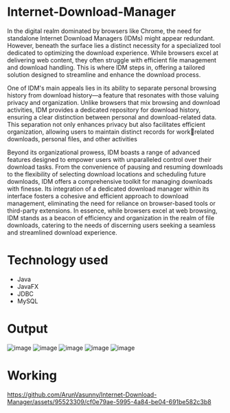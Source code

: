 # Internet-Download-Manager
In the digital realm dominated by browsers like Chrome, the need for standalone Internet Download 
Managers (IDMs) might appear redundant. However, beneath the surface lies a distinct necessity for a 
specialized tool dedicated to optimizing the download experience. While browsers excel at delivering 
web content, they often struggle with efficient file management and download handling. This is where 
IDM steps in, offering a tailored solution designed to streamline and enhance the download process.

One of IDM's main appeals lies in its ability to separate personal browsing history from download 
history—a feature that resonates with those valuing privacy and organization. Unlike browsers that mix 
browsing and download activities, IDM provides a dedicated repository for download history, ensuring 
a clear distinction between personal and download-related data. This separation not only enhances 
privacy but also facilitates efficient organization, allowing users to maintain distinct records for workrelated downloads, personal files, and other activities

Beyond its organizational prowess, IDM boasts a range of advanced features designed to empower users 
with unparalleled control over their download tasks. From the convenience of pausing and resuming 
downloads to the flexibility of selecting download locations and scheduling future downloads, IDM 
offers a comprehensive toolkit for managing downloads with finesse. Its integration of a dedicated 
download manager within its interface fosters a cohesive and efficient approach to download 
management, eliminating the need for reliance on browser-based tools or third-party extensions. In 
essence, while browsers excel at web browsing, IDM stands as a beacon of efficiency and organization 
in the realm of file downloads, catering to the needs of discerning users seeking a seamless and 
streamlined download experience.

# Technology used
* Java
* JavaFX
* JDBC
* MySQL

# Output
![image](https://github.com/ArunVasunny/Internet-Download-Manager/assets/95523309/406921bc-d680-4796-859f-12f8538493c3)
![image](https://github.com/ArunVasunny/Internet-Download-Manager/assets/95523309/24aa46cb-266c-4f11-a1af-ab8c8bfda35e)
![image](https://github.com/ArunVasunny/Internet-Download-Manager/assets/95523309/7a1334b0-0fbf-4541-9c42-a4ae127e3da5)
![image](https://github.com/ArunVasunny/Internet-Download-Manager/assets/95523309/80fbda07-f82d-466b-bbae-69dcee588ceb)
![image](https://github.com/ArunVasunny/Internet-Download-Manager/assets/95523309/5ccd9763-02c3-4bd0-a96a-005636c6ecdb)

# Working
https://github.com/ArunVasunny/Internet-Download-Manager/assets/95523309/cf0e79ae-5995-4a84-be04-691be582c3b8

